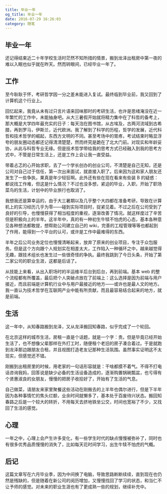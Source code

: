 ```yaml
---
title: 毕业一年
og_title: 毕业一年
date: 2016-07-29 16:26:03
category: 随笔
---
```

## 毕业一年
还记得结束近二十年学校生活时茫然不知所措的情景，搬到龙泽出租房中第一夜的难以入眠也似乎就在昨天。然而转眼间，已经毕业一年了。

## 工作
至今耿耿于怀，考研哲学因一分之差未能进入复试。最终临到毕业前，我又回到了计算机这个行业上。

回忆起来，我竟从未有过只言片语来回味那时的考研生活，也许是思绪淹没在近一年繁忙的工作中，未能抽身吧。从大三暑假开始就将精力集中在了科哲的备考上，那大概是大学四年最充实的日子：每天泡在图书馆，从古埃及，古两河流域到古希腊，再到罗马，伊斯兰，近代欧洲。我了解到了科学的历程，哲学的发展，近代科哲和技术哲学的崛起，东西方文明的不同。甚至考场中的胃疼，考试结束时略显浮夸的朋友圈动态都还记得清清楚楚，然而终究是跪在了北大门前。对现实和年龄妥协，从此与科哲专业无缘。但是技术哲学带给我的思考方式已经融入到我的思考方式中，不管是日常生活上，还是工作上会让我一直受益。

带着忐忑的心开始求职，去了一个学长创办的创业公司，不清楚是自己无知，还是公司对自己过于信任，第一次出来面试，就直接入职了。后来因为这和家人朋友还发生了一些争执，果真是年少轻狂啊。此外还有些在现在看来有些装 B 的疑惑：都说找工作难，但这是什么情况？不过也没多想，紧迫的毕业，入职，开始了职场菜鸟的生活，计划中的毕业旅行也取消了。

我想我还是算幸运的，由于大三暑期以及几乎整个大四都在准备考研，导致在计算机上的实习经历几乎为零——碰到实际项目时，捉紧见着。不过之后在公司受到了良好的引导，也慢慢获得了相当程度的重视，逐渐改善了情况。就这样度过了辛苦但是积极向上的半年。这半年中，真的有一种初生牛犊不怕虎的心态，基本各种意见各种想法都敢提，想帮助公司建立自己的 wiki，完善的工程管理等等也都起到了作用，能得到一个平台的认可，或许是工作中最难得的东西。

半年之后公司业务定位也慢慢清晰起来，放弃了原来的创业项目，专注于众包服务。但是这个方向跟个人规划实在相差太大，工作陷入一种循环之中，越来越觉得无趣，跟技术组长也发生过一些很奇怪的争执。最终我跳到了今日头条，开始了第二家公司的职业生涯，这都是后话了。

从技能上来看，从出入职场时的半运维半后台到后台，再到前端。基本 web 的整个流程都有所覆盖，最后把个人突破点放在了前端上：这么选择是因为前端与用户接近，而且前端是计算机行业中与用户最接近的地方——或许也是最人文的地方。我一直认为技术哲学在互联网产业中能有所贡献，而且最容易结合起来的地方，就是前端。

## 生活
这一年中，从知春路搬到龙泽，又从龙泽搬回知春路，似乎完成了一个轮回。

在北京这样的城市生活，房租一直是个话题，就是一个字：贵。但是毕竟已经开始生活了，也不想像父辈那样在外打工时，随便租个老旧的房子凑合着过。于是就跑到龙泽那边跟朋友合租，并且视图打造老友记那种生活氛围。虽然事实证明这不太现实，但感觉还不错。

刚搬到出租房里的时候，用老家的一句话形容就是：干啥都摸不着气。不得不打电话咨询我妈，回答说是缺少必备的生活设备造成的，逐渐购置锅碗瓢盆，也亏得有个贤惠淑良的女朋友，慢慢的把房子收拾好了，开始有了生活的气息。

自己做菜，请朋友来家里聚餐这些活动在刚搬去的上半年也偶尔进行，但是下半年因为各种事情忙的焦头烂额，业余时间就懒多了，基本处于百废待兴状态。搬回知春路之后是一个较大的转折，不用每天去挤地铁坐公交，时间也宽裕了不少，又找回了生活的感觉。

## 心理
一年之中，心理上会产生许多变化，有一些学生时代的缺点慢慢被弥补了，同时也有很多优秀品质慢慢的消失了，比如每天花时间学习，出生牛犊不怕虎的气概。

## 后记
这篇文章写在六月毕业季，因为中间换了电脑，导致思路断断续续，直到现在也仍然是残缺的，但是随着在新公司的阅历增加，又慢慢找回了学习的状态，和当仁不让予师的感觉。对未来的职业生涯也有了更成熟一些的规划，继续补充中。